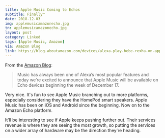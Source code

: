 ```yaml
---
title: Apple Music Coming to Echos
subtitle: Finally™
date: 2018-12-03
img: applemusicamazonecho.jpg
tn: applemusicamazonecho.jpg
layout: post
category: Linked
tags: [Apple Music, Amazon]
via: Amazon Blog
link: https://blog.aboutamazon.com/devices/alexa-play-bebe-rexha-on-apple-music
---
```


From the [Amazon Blog](https://blog.aboutamazon.com/devices/alexa-play-bebe-rexha-on-apple-music):

 > Music has always been one of Alexa’s most popular features and today we’re excited to announce that Apple Music will be available on Echo devices beginning the week of December 17.
<!-- more -->
Very nice. It's fun to see Apple Music branching out to more platforms, especially considering they have the HomePod smart speakers.  Apple Music has been on iOS and Android since the beginning. Now on to the Amazon Echo platform.

It'll be interesting to see if Apple keeps pushing further out. Their services revenue is where they are seeing the most growth, so putting the services on a wider array of hardware may be the direction they're heading.